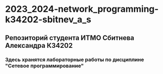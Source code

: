 # 2023_2024-network_programming-k34202-sbitnev_a_s
## Репозиторий студента ИТМО Сбитнева Александра К34202
### Здесь хранятся лабораторные работы по дисциплине "Сетевое программирование"
